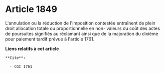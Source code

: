 # Article 1849

L'annulation ou la réduction de l'imposition contestée entraînent de plein droit allocation totale ou proportionnelle en non-
valeurs du coût des actes de poursuites signifiés au réclamant ainsi que de la majoration du dixième pour paiement tardif
prévue à l'article 1761.

**Liens relatifs à cet article**

	**Cite**:

	  - CGI 1761
